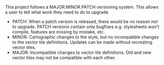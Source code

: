 This project follows a MAJOR.MINOR.PATCH versioning system. This allows a user to tell what work they need to do to upgrade

- PATCH: When a patch version is released, there would be no reason not to upgrade. PATCH versions contain only bugfixes e.g. stylesheets won't compile, features are missing by mistake, etc.
- MINOR: Cartographic changes to the style, but no incompatible changes to the vector tile definitions. Updates can be made without recreating vector tiles.
- MAJOR: Incompatible changes to vector tile definitions. Old and new vector tiles may not be compatible with each other.
